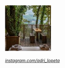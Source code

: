 [![Adri_lopeta](resources/avatar_insta.jpg)<!-- .element: style="border-radius: 50%; border:0px; vertical-align: baseline;" -->](http://instagram.com/adri_lopeta)<!-- .element: style="padding-bottom: 0px;" -->
###### [instagram.com/adri_lopeta](http://instagram.com/adri_lopeta)<!-- .element: style="padding-top: 0px; text-align:center; vertical-align:top; color:#ffc;" -->